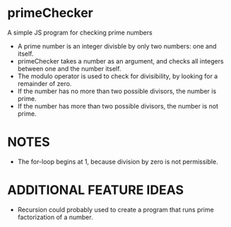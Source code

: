 # primeChecker
A simple JS program for checking prime numbers

* A prime number is an integer divisble by only two numbers: one and itself.
* primeChecker takes a number as an argument, and checks all integers between one and the number itself.
* The modulo operator is used to check for divisibility, by looking for a remainder of zero.
* If the number has no more than two possible divisors, the number is prime.
* If the number has more than two possible divisors, the number is not prime.

# NOTES

* The for-loop begins at 1, because division by zero is not permissible.  

# ADDITIONAL FEATURE IDEAS

* Recursion could probably used to create a program that runs prime factorization of a number.
